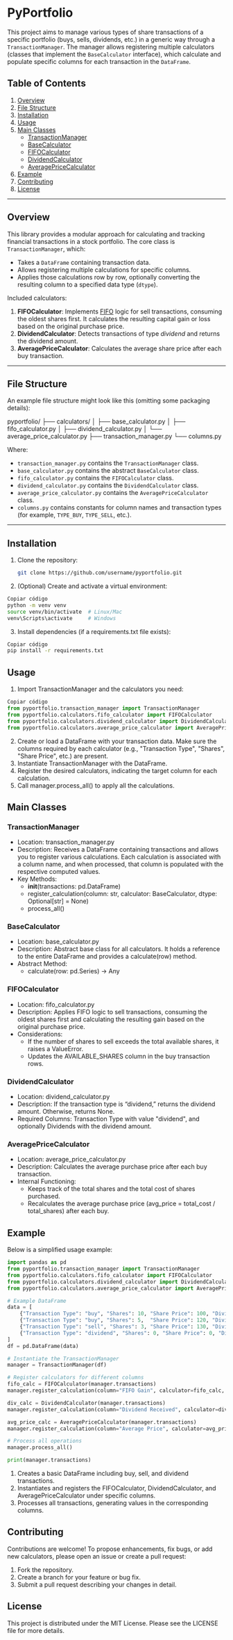# PyPortfolio

This project aims to manage various types of share transactions of a specific portfolio (buys, sells, dividends, etc.) in a generic way through a `TransactionManager`. The manager allows registering multiple calculators (classes that implement the `BaseCalculator` interface), which calculate and populate specific columns for each transaction in the `DataFrame`.

## Table of Contents
1. [Overview](#overview)
2. [File Structure](#file-structure)
3. [Installation](#installation)
4. [Usage](#usage)
5. [Main Classes](#main-classes)
   - [TransactionManager](#transactionmanager)
   - [BaseCalculator](#basecalculator)
   - [FIFOCalculator](#fifocalculator)
   - [DividendCalculator](#dividendcalculator)
   - [AveragePriceCalculator](#averagepricecalculator)
6. [Example](#example)
7. [Contributing](#contributing)
8. [License](#license)

---

## Overview

This library provides a modular approach for calculating and tracking financial transactions in a stock portfolio. The core class is `TransactionManager`, which:
- Takes a `DataFrame` containing transaction data.
- Allows registering multiple calculations for specific columns.
- Applies those calculations row by row, optionally converting the resulting column to a specified data type (`dtype`).

Included calculators:
1. **FIFOCalculator**: Implements [FIFO](https://en.wikipedia.org/wiki/FIFO) logic for sell transactions, consuming the oldest shares first. It calculates the resulting capital gain or loss based on the original purchase price.
2. **DividendCalculator**: Detects transactions of type _dividend_ and returns the dividend amount.
3. **AveragePriceCalculator**: Calculates the average share price after each buy transaction.

---

## File Structure

An example file structure might look like this (omitting some packaging details):

pyportfolio/ 
├── calculators/ 
│ ├── base_calculator.py 
│ ├── fifo_calculator.py 
│ ├── dividend_calculator.py 
│ └── average_price_calculator.py 
├── transaction_manager.py 
└── columns.py


Where:
- `transaction_manager.py` contains the `TransactionManager` class.
- `base_calculator.py` contains the abstract `BaseCalculator` class.
- `fifo_calculator.py` contains the `FIFOCalculator` class.
- `dividend_calculator.py` contains the `DividendCalculator` class.
- `average_price_calculator.py` contains the `AveragePriceCalculator` class.
- `columns.py` contains constants for column names and transaction types (for example, `TYPE_BUY`, `TYPE_SELL`, etc.).

---

## Installation

1. Clone the repository:
   ```bash
   git clone https://github.com/username/pyportfolio.git
   ```
2. (Optional) Create and activate a virtual environment:
```bash
Copiar código
python -m venv venv
source venv/bin/activate  # Linux/Mac
venv\Scripts\activate     # Windows
```

3. Install dependencies (if a requirements.txt file exists):
```bash
Copiar código
pip install -r requirements.txt
```

## Usage

1. Import TransactionManager and the calculators you need:

```python
Copiar código
from pyportfolio.transaction_manager import TransactionManager
from pyportfolio.calculators.fifo_calculator import FIFOCalculator
from pyportfolio.calculators.dividend_calculator import DividendCalculator
from pyportfolio.calculators.average_price_calculator import AveragePriceCalculator
```

2. Create or load a DataFrame with your transaction data. Make sure the columns required by each calculator (e.g., "Transaction Type", "Shares", "Share Price", etc.) are present.
3. Instantiate TransactionManager with the DataFrame.
4. Register the desired calculators, indicating the target column for each calculation.
5. Call manager.process_all() to apply all the calculations.


## Main Classes
### TransactionManager
- Location: transaction_manager.py
- Description: Receives a DataFrame containing transactions and allows you to register various calculations. Each calculation is associated with a column name, and when processed, that column is populated with the respective computed values.
- Key Methods:
  - __init__(transactions: pd.DataFrame)
  - register_calculation(column: str, calculator: BaseCalculator, dtype: Optional[str] = None)
  - process_all()

### BaseCalculator
- Location: base_calculator.py
- Description: Abstract base class for all calculators. It holds a reference to the entire DataFrame and provides a calculate(row) method.
- Abstract Method:
  - calculate(row: pd.Series) -> Any

### FIFOCalculator
- Location: fifo_calculator.py
- Description: Applies FIFO logic to sell transactions, consuming the oldest shares first and calculating the resulting gain based on the original purchase price.
- Considerations:
  - If the number of shares to sell exceeds the total available shares, it raises a ValueError.
  - Updates the AVAILABLE_SHARES column in the buy transaction rows.

### DividendCalculator
- Location: dividend_calculator.py
- Description: If the transaction type is “dividend,” returns the dividend amount. Otherwise, returns None.
- Required Columns: Transaction Type with value "dividend", and optionally Dividends with the dividend amount.

### AveragePriceCalculator
- Location: average_price_calculator.py
- Description: Calculates the average purchase price after each buy transaction.
- Internal Functioning:
  - Keeps track of the total shares and the total cost of shares purchased.
  - Recalculates the average purchase price (avg_price = total_cost / total_shares) after each buy.

## Example
Below is a simplified usage example:

```python
import pandas as pd
from pyportfolio.transaction_manager import TransactionManager
from pyportfolio.calculators.fifo_calculator import FIFOCalculator
from pyportfolio.calculators.dividend_calculator import DividendCalculator
from pyportfolio.calculators.average_price_calculator import AveragePriceCalculator

# Example DataFrame
data = [
    {"Transaction Type": "buy", "Shares": 10, "Share Price": 100, "Dividends": None},
    {"Transaction Type": "buy", "Shares": 5,  "Share Price": 120, "Dividends": None},
    {"Transaction Type": "sell", "Shares": 3, "Share Price": 130, "Dividends": None},
    {"Transaction Type": "dividend", "Shares": 0, "Share Price": 0, "Dividends": 50},
]
df = pd.DataFrame(data)

# Instantiate the TransactionManager
manager = TransactionManager(df)

# Register calculators for different columns
fifo_calc = FIFOCalculator(manager.transactions)
manager.register_calculation(column="FIFO Gain", calculator=fifo_calc, dtype="float")

div_calc = DividendCalculator(manager.transactions)
manager.register_calculation(column="Dividend Received", calculator=div_calc)

avg_price_calc = AveragePriceCalculator(manager.transactions)
manager.register_calculation(column="Average Price", calculator=avg_price_calc, dtype="float")

# Process all operations
manager.process_all()

print(manager.transactions)
```

1. Creates a basic DataFrame including buy, sell, and dividend transactions.
2. Instantiates and registers the FIFOCalculator, DividendCalculator, and AveragePriceCalculator under specific columns.
3. Processes all transactions, generating values in the corresponding columns.


## Contributing
Contributions are welcome! To propose enhancements, fix bugs, or add new calculators, please open an issue or create a pull request:

1. Fork the repository.
2. Create a branch for your feature or bug fix.
3. Submit a pull request describing your changes in detail.


## License
This project is distributed under the MIT License. Please see the LICENSE file for more details.
